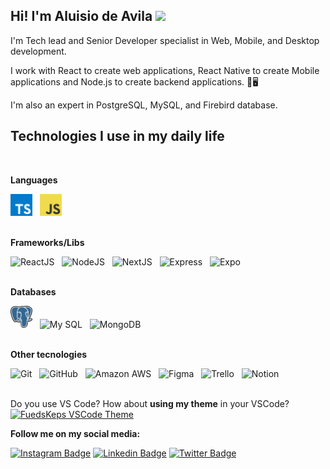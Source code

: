 ## Hi! I'm Aluisio de Avila <img src="https://raw.githubusercontent.com/kaueMarques/kaueMarques/master/hi.gif" height="30px">

<p>I'm Tech lead and Senior Developer specialist in Web, Mobile, and Desktop development.</p>
<p>I work with React to create web applications, React Native to create Mobile applications and Node.js to create backend applications. 📱🖥️</p>
<p>I'm also an expert in PostgreSQL, MySQL, and Firebird database.</p>

## Technologies I use in my daily life
<div style="display:inline_block"><br>
  <p><b>Languages</b></p>
  <img src="https://raw.githubusercontent.com/github/explore/80688e429a7d4ef2fca1e82350fe8e3517d3494d/topics/typescript/typescript.png" height="35px" alt="TypeScript"/>
  &nbsp;
  <img src="https://raw.githubusercontent.com/github/explore/80688e429a7d4ef2fca1e82350fe8e3517d3494d/topics/javascript/javascript.png" height="35px" alt="JavaScript"/>
  &nbsp;    
</div>

<div style="display:inline_block"><br>
  <p><b>Frameworks/Libs</b></p>  
  <img src="https://cdn.jsdelivr.net/gh/devicons/devicon/icons/react/react-original.svg" height="35px" alt="ReactJS"/> 
  &nbsp;
  <img src="https://sdtimes.com/wp-content/uploads/2018/04/1_tfZa4vsI6UusJYt_fzvGnQ.png" height="35px" alt="NodeJS"/>  
  &nbsp;
  <img src="https://res.cloudinary.com/startup-grind/image/upload/c_fill,dpr_2.0,f_auto,g_center,h_1080,q_100,w_1080/v1/gcs/platform-data-dsc/events/nextjs-boilerplate-logo.png" height="35px" alt="NextJS"/> 
  &nbsp;
  <img src="https://cdn.jsdelivr.net/gh/devicons/devicon@latest/icons/express/express-original.svg" height="35px" alt="Express"/>  
  &nbsp;
  <img src="https://res.cloudinary.com/practicaldev/image/fetch/s--kLgeMCC---/c_imagga_scale,f_auto,fl_progressive,h_420,q_auto,w_1000/https://dev-to-uploads.s3.amazonaws.com/i/rmqgubejyi0rjkn87moo.png" height="35px" alt="Expo"/>  
  &nbsp;
</div>

<div style="display:inline_block"><br>
  <p><b>Databases</b></p>  
  <img src="https://raw.githubusercontent.com/github/explore/80688e429a7d4ef2fca1e82350fe8e3517d3494d/topics/postgresql/postgresql.png" height="35px" alt="PostgreSQl"/> 
  &nbsp;
  <img src="https://www.mysql.com/common/logos/logo-mysql-170x115.png" height="35px" alt="My SQL"/>
  &nbsp;
  <img src="https://img.icons8.com/color/452/mongodb.png" height="35px" alt="MongoDB"/>
  &nbsp;
</div>

<div style="display:inline_block"><br>
  <p><b>Other tecnologies</b></p>  
  <img src="https://cdn.jsdelivr.net/gh/devicons/devicon/icons/git/git-plain-wordmark.svg" height="35px" alt="Git"/>  
  &nbsp;
  <img src="https://cdn-icons-png.flaticon.com/512/5968/5968896.png" height="35px" alt="GitHub"/>  
  &nbsp;
  <img src="https://cdn.jsdelivr.net/gh/devicons/devicon@latest/icons/amazonwebservices/amazonwebservices-original-wordmark.svg" height="35px" alt="Amazon AWS"/>  
  &nbsp;
  <img src="https://seeklogo.com/images/F/figma-logo-E4E21D3AEA-seeklogo.com.png" height="35px" alt="Figma"/>
  &nbsp;  
  <img src="https://cdn3.iconfinder.com/data/icons/popular-services-brands-vol-2/512/trello-512.png" height="35px" alt="Trello"/>  
  &nbsp;
  <img src="https://cdn.jsdelivr.net/gh/devicons/devicon@latest/icons/notion/notion-original.svg" height="35px" alt="Notion"/>  
  &nbsp;
</div>
<br>

Do you use VS Code? How about **using my theme** in your VSCode?<br>
[![FuedsKeps VSCode Theme](https://img.shields.io/visual-studio-marketplace/v/aluisiodeavila.fuedskeps-theme.svg?label=FuedsKeps%20VSCode%20Theme&color=8257E6&labelColor=0A1033)](https://marketplace.visualstudio.com/items?itemName=aluisiodeavila.fuedskeps-theme)

**Follow me on my social media:**

[![Instagram Badge](https://img.shields.io/badge/-Instagram-6633cc?style=flat-square&labelColor=6633cc&logo=instagram&logoColor=white&link=https://www.instagram.com/aluisiodeavila/)](https://www.instagram.com/aluisiodeavila/) 
[![Linkedin Badge](https://img.shields.io/badge/-Linkedin-6633cc?style=flat-square&logo=Linkedin&logoColor=white&link=https://www.linkedin.com/in/aluisiodeavila/)](https://www.linkedin.com/in/aluisiodeavila/) 
[![Twitter Badge](https://img.shields.io/badge/-X-6633cc?style=flat-square&logo=X&logoColor=white&link=https://twitter.com/aluisioavila)](https://twitter.com/aluisioavila) 

